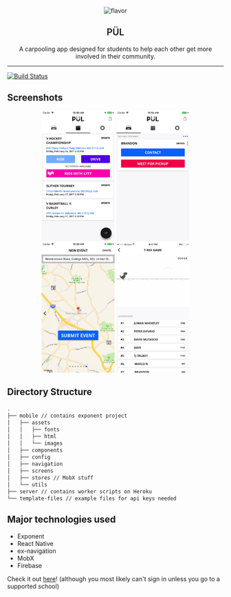 <p align="center">
  <img alt="flavor" src="http://i.imgur.com/Ha8Eaey.png" width="256">
</p>

<h2 align="center" style="font-weight:600">
  PÜL
</h2>

<p align="center">
  A carpooling app designed for students to help each other get more involved in their community.
</p>

---

[![Build Status](https://travis-ci.org/datwheat/pul.svg?branch=master)](https://travis-ci.org/datwheat/pul)

## Screenshots

<p align="center">
  <img style="display:inline-block" alt="Events Feed" src="./screenshots/events.png" width="170">
  <img style="display:inline-block" alt="Upcoming Rides" src="./screenshots/ride.png" width="170">
  <img style="display:inline-block" alt="Event Submission" src="./screenshots/submitevent.png" width="170">
  <img style="display:inline-block" alt="Trex Game" src="./screenshots/trex.jpg" width="170">
</p>

## Directory Structure

```
.
├── mobile // contains exponent project
│   ├── assets
│   │   ├── fonts
│   │   ├── html
│   │   └── images
│   ├── components
│   ├── config
│   ├── navigation
│   ├── screens
│   ├── stores // MobX stuff
│   └── utils
├── server // contains worker scripts on Heroku
└── template-files // example files for api keys needed
```

## Major technologies used

- Exponent
- React Native
- ex-navigation
- MobX
- Firebase
 

Check it out [here](https://exp.host/@pulapp/pul)! (although you most likely can't sign in unless you go to a supported school)
